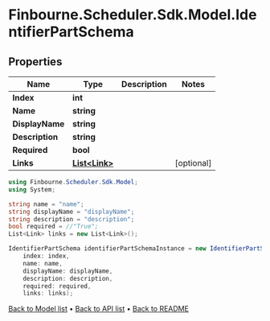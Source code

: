 # Finbourne.Scheduler.Sdk.Model.IdentifierPartSchema

## Properties

Name | Type | Description | Notes
------------ | ------------- | ------------- | -------------
**Index** | **int** |  | 
**Name** | **string** |  | 
**DisplayName** | **string** |  | 
**Description** | **string** |  | 
**Required** | **bool** |  | 
**Links** | [**List&lt;Link&gt;**](Link.md) |  | [optional] 

```csharp
using Finbourne.Scheduler.Sdk.Model;
using System;

string name = "name";
string displayName = "displayName";
string description = "description";
bool required = //"True";
List<Link> links = new List<Link>();

IdentifierPartSchema identifierPartSchemaInstance = new IdentifierPartSchema(
    index: index,
    name: name,
    displayName: displayName,
    description: description,
    required: required,
    links: links);
```

[Back to Model list](../README.md#documentation-for-models) &#8226; [Back to API list](../README.md#documentation-for-api-endpoints) &#8226; [Back to README](../README.md)
